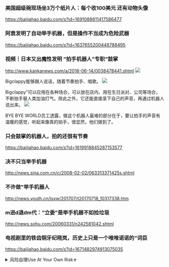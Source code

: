 ### 美国超级碗现场坐3万个纸片人：每个收100美元 还有动物头像
https://baijiahao.baidu.com/s?id=1691088611417586477

### 阿衰发明了自动举手机器，但是操作不当成为危险武器
https://baijiahao.baidu.com/s?id=1637655200448788495

### 视频｜日本又出魔性发明 “拍手机器人”专职“鼓掌
http://www.kankanews.com/a/2018-06-14/0038478441.shtml
![](http://static.statickksmg.com/image/2018/06/14/5ec275bbc9644c61da102f7c1b83804a.jpg)

Bigclappy能够跟人说话，随着节奏拍手、唱歌。
![](http://static.statickksmg.com/image/2018/06/14/c0a7bf40313348e1ee0e2af5e4f017e9.jpg)

Bigclappy”可以应用在各种场合，可以放在店内、用在生日派对、公司等场合，不断拍手替人类加油打气。除此之外，它还能直接录下自己的声音，再通过机器人说出来。
![](http://static.statickksmg.com/image/2018/06/14/648975e55532b41032737f475facc314.jpg)

BYE BYE WORLD员工透露，做这个机器人最难的部分在于，要让拍手的声音有温暖的感觉，听起来像真的拍手，很显然，他们做到了。

### 只会鼓掌的机器人，拍的还很有节奏
https://baijiahao.baidu.com/s?id=1619918845287153577

### 决不只当举手机器
http://news.sina.com.cn/c/2008-02-02/063313371425s.shtml

### 不许做"举手机器人
http://news.youth.cn/jsxw/201707/t20170718_10317338.htm

### m进d退dm代：“立委”是举手机器不如捡垃圾
http://news.sohu.com/20060331/n242581042.shtml

### 电视剧里的铁齿铜牙纪晓岚，历史上只是一个唯唯诺诺的“词臣
https://baijiahao.baidu.com/s?id=1671482974913075035

<details><summary>风险自理Use At Your Own Risk☣</summary>

人d不是橡皮图章
https://view.inews.qq.com/a/20220305A05CQH00

<font size="1" style="color:#DCDCDC">2022-04-30</font>

那年那兔那些事：观z看电影也不易，要掌声就得给，好无奈呀
https://mbd.baidu.com/newspage/data/videolanding?nid=sv_11436070159737851426&sourceFrom=pc_feedlist

狙击手就位，开门，查水的。

<font size="1" style="color:#DCDCDC">2022-04-30</font>

### z纪w官网悼念申jl、于l：永远的rm代表，永远的j姐
https://china.huanqiu.com/article/3yqZgP2admL

### 申jl的尴尬：扮演者接受严格z审
https://cul.sohu.com/20140404/n397705359.shtml

</details>
